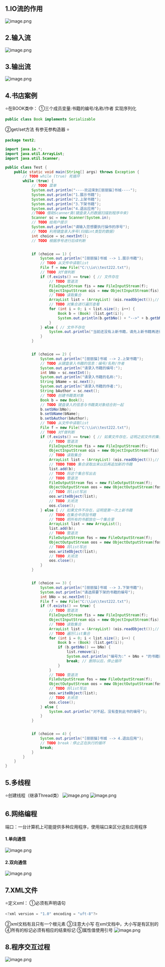 ## 1.IO流的作用
![image.png](https://qiita-image-store.s3.ap-northeast-1.amazonaws.com/0/3899383/c8ccfb81-65e2-918f-872c-faa1a30f7be6.png)
## 2.输入流
![image.png](https://qiita-image-store.s3.ap-northeast-1.amazonaws.com/0/3899383/2bc09c90-ef8c-1a7b-e70a-37623ce4e7fe.png)
## 3.输出流
![image.png](https://qiita-image-store.s3.ap-northeast-1.amazonaws.com/0/3899383/79093749-ad4e-6471-0566-24f51bf406f3.png)
## 4.书店案例
⭐在BOOK类中：
①三个成员变量:书籍的编号/名称/作者
实现序列化
```java
public class Book implements Serializable
```
②get/set方法 有参无参构造器
⭐
```java
package test2;

import java.io.*;
import java.util.ArrayList;
import java.util.Scanner;

public class Test {
    public static void main(String[] args) throws Exception {
        // TODO while (true) 死循环
        while (true) {
            // TODO 菜单
            System.out.println("----欢迎来到[丽丽猫]书城----");
            System.out.println("1.展示书籍");
            System.out.println("2.上架书籍");
            System.out.println("3.下架书籍");
            System.out.println("4.退出应用");
            //TODO 借助Scanner类(键盘录入的数据扫描到程序中来)
            Scanner sc = new Scanner(System.in);
            // TODO 给用户提示
            System.out.println("请输入您想要执行操作的序号");
            // TODO 利用键盘录入序号(扫描int类型的数据)
            int choice = sc.nextInt();
            // TODO 根据序号进行后续判断


            if (choice == 1) {
                System.out.println("[丽丽猫]书城 --> 1.展示书籍");
                // TODO 从文件中读取list
                File f = new File("C:\\io\\test222.txt");
                // TODO 对f做判断
                if (f.exists() == true) { // 文件存在
                    // TODO 管道流
                    FileInputStream fis = new FileInputStream(f);
                    ObjectInputStream ois = new ObjectInputStream(fis);
                    // TODO 读取集合
                    ArrayList list = (ArrayList) (ois.readObject());// list -- 从文件中读取的集合
                    // TODO 对集合进行遍历查看
                    for (int i = 0; i < list.size(); i++) {
                        Book b = (Book) (list.get(i));
                        System.out.println(b.getbNo() + "-->" + b.getbName() + "-->" + b.getbAuthor());
                    }
                } else { // 文件不存在
                    System.out.println("当前还没有上新书籍，请先上新书籍再进行书籍展示");
                }
            }


            if (choice == 2) {
                System.out.println("[丽丽猫]书城 --> 2.上架书籍");
                // TODO 从键盘录入书籍的信息：编号/名称/作者
                System.out.println("请录入书籍的编号:");
                int bNo = sc.nextInt();
                System.out.println("请录入书籍的名称:");
                String bName = sc.next();
                System.out.println("请录入书籍的作者:");
                String bAuthor = sc.next();
                // TODO 创建书籍类对象
                Book b = new Book();
                // TODO 键盘录入的信息与书籍类对象结合到一起
                b.setbNo(bNo);
                b.setbName(bName);
                b.setbAuthor(bAuthor);
                // TODO 从文件中读取list
                File f = new File("C:\\io\\test222.txt");
                // TODO 对f做判断
                if (f.exists() == true) { // 如果文件存在，证明之前文件的集合中已经有书籍了
                    // TODO 管道流
                    FileInputStream fis = new FileInputStream(f);
                    ObjectInputStream ois = new ObjectInputStream(fis);
                    // TODO 读取集合
                    ArrayList list = (ArrayList) (ois.readObject());// list -- 从文件中读取的集合
                    // TODO TODO 集合读取出来以后再追加新的书籍
                    list.add(b);
                    // TODO 将这个集合写出去
                    // TODO 管道流
                    FileOutputStream fos = new FileOutputStream(f);
                    ObjectOutputStream oos = new ObjectOutputStream(fos);
                    // TODO 将list写出
                    oos.writeObject(list);
                    // TODO 关闭流
                    oos.close();
                } else { // 如果文件不存在，证明是第一次上新书籍
                    // TODO 在集合中添加书籍
                    // TODO 把所有的书都放在一个集合里
                    ArrayList list = new ArrayList();
                    list.add(b);
                    // TODO 管道流
                    FileOutputStream fos = new FileOutputStream(f);
                    ObjectOutputStream oos = new ObjectOutputStream(fos);
                    // TODO 将list写出
                    oos.writeObject(list);
                    // TODO 关闭流
                    oos.close();
                }
            }


            if (choice == 3) {
                System.out.println("[丽丽猫]书城 --> 3.下架书籍");
                System.out.println("请选择要下架的书籍的编号");
                int bNo = sc.nextInt();
                File f = new File("C:\\io\\test222.txt");
                if (f.exists() == true) {
                    // TODO 管道流
                    FileInputStream fis = new FileInputStream(f);
                    ObjectInputStream ois = new ObjectInputStream(fis);
                    // TODO 读取集合
                    ArrayList list = (ArrayList) (ois.readObject());// list -- 从文件中读取的集合
                    // TODO 遍历list集合
                    for (int i = 0; i < list.size(); i++) {
                        Book b = (Book) (list.get(i));
                        if (b.getbNo() == bNo) {
                            list.remove(i);
                            System.out.println("编号为:" + bNo + "的书籍已删除");
                            break; // 删除以后，停止循环
                        }
                    }
                    // TODO 管道流
                    FileOutputStream fos = new FileOutputStream(f);
                    ObjectOutputStream oos = new ObjectOutputStream(fos);
                    // TODO 将list写出
                    oos.writeObject(list);
                    // TODO 关闭流
                    oos.close();
                } else {
                    System.out.println("对不起，没有查到此书的编号");
                }
            }


            if (choice == 4) {
                System.out.println("[丽丽猫]书城 --> 4.退出应用");
                // TODO break：停止正在执行的循环
                break;
            }
        }
    }
}

```
## 5.多线程
⭐创建线程（继承Thread类）
![image.png](https://qiita-image-store.s3.ap-northeast-1.amazonaws.com/0/3899383/a8f3e9d9-f1a5-036e-500f-a77fb488a64d.png)
![image.png](https://qiita-image-store.s3.ap-northeast-1.amazonaws.com/0/3899383/8ccc7963-b44d-0f1f-b8db-9d50d949b5cb.png)
## 6.网络编程
端口：一台计算机上可能提供多种应用程序，使用端口来区分这些应用程序
#### 1.单向通信
![image.png](https://qiita-image-store.s3.ap-northeast-1.amazonaws.com/0/3899383/5c02e333-9d14-a819-e0e5-5dd476e9c461.png)
#### 2.双向通信
![image.png](https://qiita-image-store.s3.ap-northeast-1.amazonaws.com/0/3899383/1f2f2108-8dd2-7340-35ad-38e809aad3fc.png)
## 7.XML文件
⭐定义xml：
①必须有声明语句
```java
<?xml version = "1.0" encoding = "uft-8"?>
```
②xml文档有且只有一个根元素
③注意大小写
在xml文档中，大小写是有区别的
④所有的标记必须有相应的结束标记
⑤属性值使用引号
![image.png](https://qiita-image-store.s3.ap-northeast-1.amazonaws.com/0/3899383/aecd200b-147d-d4b3-d682-ae919dbe6bf7.png)
## 8.程序交互过程
![image.png](https://qiita-image-store.s3.ap-northeast-1.amazonaws.com/0/3899383/3471512c-4044-2fff-1b1c-101dc09104aa.png)
